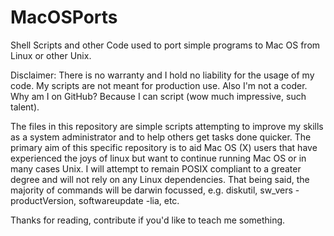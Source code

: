 # MacOSPorts
Shell Scripts and other Code used to port simple programs to Mac OS from Linux or other Unix.

Disclaimer: There is no warranty and I hold no liability for the usage of my code. My scripts are not meant for production use.
Also I'm not a coder. Why am I on GitHub? Because I can script (wow much impressive, such talent).

The files in this repository are simple scripts attempting to improve my skills as a system administrator and to help others 
get tasks done quicker. The primary aim of this specific repository is to aid Mac OS (X) users that have experienced the 
joys of linux but want to continue running Mac OS or in many cases Unix. I will attempt to remain POSIX compliant to a greater
degree and will not rely on any Linux dependencies. That being said, the majority of commands will be darwin focussed, e.g.
diskutil, sw_vers -productVersion, softwareupdate -lia, etc. 

Thanks for reading, contribute if you'd like to teach me something.
